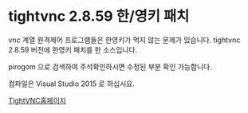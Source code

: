 # tightvnc 2.8.59 한/영키 패치

vnc 계열 원격제어 프로그램들은 한영키가 먹지 않는 문제가 있습니다.
tightvnc 2.8.59 버전에 한영키 패치를 한 소스입니다.

pirogom 으로 검색하여 주석확인하시면 수정된 부분 확인 가능합니다.

컴파일은 Visual Studio 2015 로 하십시요.

[TightVNC홈페이지](https://www.tightvnc.com/)